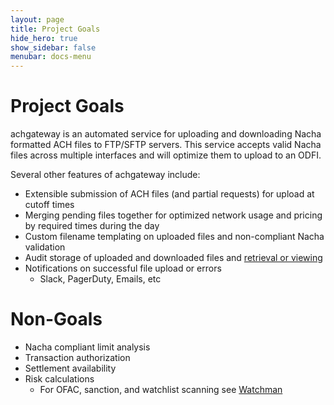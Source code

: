 ```yaml
---
layout: page
title: Project Goals
hide_hero: true
show_sidebar: false
menubar: docs-menu
---
```


# Project Goals

achgateway is an automated service for uploading and downloading Nacha formatted ACH files to FTP/SFTP servers. This service accepts valid Nacha files across multiple interfaces and will optimize them to upload to an ODFI.

Several other features of achgateway include:

- Extensible submission of ACH files (and partial requests) for upload at cutoff times
- Merging pending files together for optimized network usage and pricing by required times during the day
- Custom filename templating on uploaded files and non-compliant Nacha validation
- Audit storage of uploaded and downloaded files and [retrieval or viewing](https://github.com/moov-io/ach-web-viewer)
- Notifications on successful file upload or errors
   - Slack, PagerDuty, Emails, etc

# Non-Goals

- Nacha compliant limit analysis
- Transaction authorization
- Settlement availability
- Risk calculations
   - For OFAC, sanction, and watchlist scanning see [Watchman](https://github.com/moov-io/watchman)
